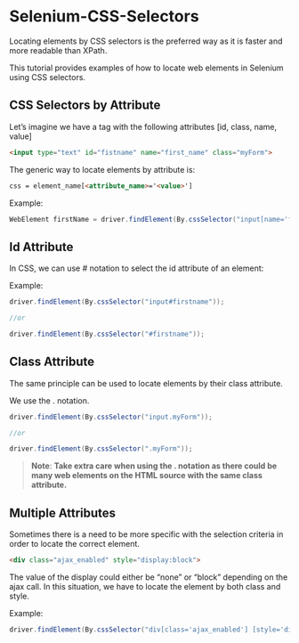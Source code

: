 # Selenium-CSS-Selectors
Locating elements by CSS selectors is the preferred way as it is faster and more readable than XPath.

This tutorial provides examples of how to locate web elements in Selenium using CSS selectors.

## CSS Selectors by Attribute

Let’s imagine we have a tag with the following attributes [id, class, name, value]

```html
<input type="text" id="fistname" name="first_name" class="myForm">
```
The generic way to locate elements by attribute is:

```html
css = element_name[<attribute_name>='<value>']
```

Example:
```java
WebElement firstName = driver.findElement(By.cssSelector("input[name='first_name']"));
```
## Id Attribute
In CSS, we can use # notation to select the id attribute of an element:

Example:
```java
driver.findElement(By.cssSelector("input#firstname"));

//or

driver.findElement(By.cssSelector("#firstname"));
```
## Class Attribute

The same principle can be used to locate elements by their class attribute.

We use the . notation.
```java
driver.findElement(By.cssSelector("input.myForm"));

//or

driver.findElement(By.cssSelector(".myForm"));
```
> **Note**: **Take extra care when using the . notation as there could be many web elements on the HTML source with the same class attribute.** 

## Multiple Attributes

Sometimes there is a need to be more specific with the selection criteria in order to locate the correct element.
```html
<div class="ajax_enabled" style="display:block">
```
The value of the display could either be “none” or “block” depending on the ajax call. In this situation, we have to locate the element by both class and style.

Example:
```java
driver.findElement(By.cssSelector("div[class='ajax_enabled'] [style='display:block']"))
```
